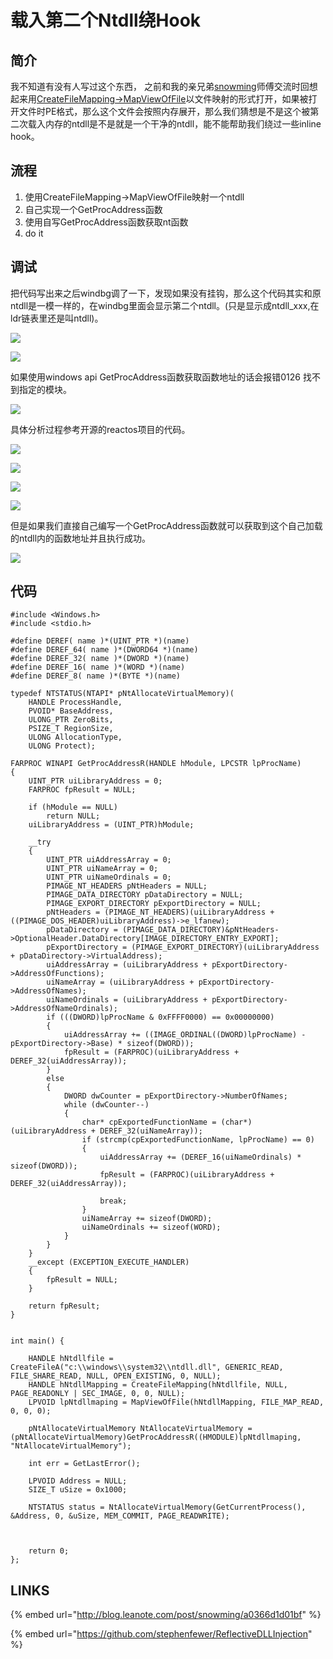 # 载入第二个Ntdll绕Hook

## 简介

我不知道有没有人写过这个东西， 之前和我的亲兄弟[snowming](http://blog.leanote.com/post/snowming/a0366d1d01bf)师傅交流时回想起来用[CreateFileMapping-&gt;MapViewOfFile](../code-and-dll-process-injection/mapping-injection.md)以文件映射的形式打开，如果被打开文件时PE格式，那么这个文件会按照内存展开，那么我们猜想是不是这个被第二次载入内存的ntdll是不是就是一个干净的ntdll，能不能帮助我们绕过一些inline hook。

## 流程

1. 使用CreateFileMapping-&gt;MapViewOfFile映射一个ntdll
2. 自己实现一个GetProcAddress函数
3. 使用自写GetProcAddress函数获取nt函数
4. do it

## 调试

把代码写出来之后windbg调了一下，发现如果没有挂钩，那么这个代码其实和原ntdll是一模一样的，在windbg里面会显示第二个ntdll。\(只是显示成ntdll\_xxx,在ldr链表里还是叫ntdll\)。

![](../.gitbook/assets/image%20%28194%29.png)

![](../.gitbook/assets/image%20%28197%29.png)

如果使用windows api GetProcAddress函数获取函数地址的话会报错0126 找不到指定的模块。

![](../.gitbook/assets/image%20%28192%29.png)

具体分析过程参考开源的reactos项目的代码。

![](../.gitbook/assets/image%20%28199%29.png)

![](../.gitbook/assets/image%20%28200%29.png)

![](../.gitbook/assets/image%20%28198%29.png)

![](../.gitbook/assets/image%20%28202%29.png)

但是如果我们直接自己编写一个GetProcAddress函数就可以获取到这个自己加载的ntdll内的函数地址并且执行成功。

![](../.gitbook/assets/image%20%28195%29.png)

## 代码

```text
#include <Windows.h>
#include <stdio.h>

#define DEREF( name )*(UINT_PTR *)(name)
#define DEREF_64( name )*(DWORD64 *)(name)
#define DEREF_32( name )*(DWORD *)(name)
#define DEREF_16( name )*(WORD *)(name)
#define DEREF_8( name )*(BYTE *)(name)

typedef NTSTATUS(NTAPI* pNtAllocateVirtualMemory)(
	HANDLE ProcessHandle,
	PVOID* BaseAddress,
	ULONG_PTR ZeroBits,
	PSIZE_T RegionSize,
	ULONG AllocationType,
	ULONG Protect);

FARPROC WINAPI GetProcAddressR(HANDLE hModule, LPCSTR lpProcName)
{
	UINT_PTR uiLibraryAddress = 0;
	FARPROC fpResult = NULL;

	if (hModule == NULL)
		return NULL;
	uiLibraryAddress = (UINT_PTR)hModule;

	__try
	{
		UINT_PTR uiAddressArray = 0;
		UINT_PTR uiNameArray = 0;
		UINT_PTR uiNameOrdinals = 0;
		PIMAGE_NT_HEADERS pNtHeaders = NULL;
		PIMAGE_DATA_DIRECTORY pDataDirectory = NULL;
		PIMAGE_EXPORT_DIRECTORY pExportDirectory = NULL;
		pNtHeaders = (PIMAGE_NT_HEADERS)(uiLibraryAddress + ((PIMAGE_DOS_HEADER)uiLibraryAddress)->e_lfanew);
		pDataDirectory = (PIMAGE_DATA_DIRECTORY)&pNtHeaders->OptionalHeader.DataDirectory[IMAGE_DIRECTORY_ENTRY_EXPORT];
		pExportDirectory = (PIMAGE_EXPORT_DIRECTORY)(uiLibraryAddress + pDataDirectory->VirtualAddress);
		uiAddressArray = (uiLibraryAddress + pExportDirectory->AddressOfFunctions);
		uiNameArray = (uiLibraryAddress + pExportDirectory->AddressOfNames);
		uiNameOrdinals = (uiLibraryAddress + pExportDirectory->AddressOfNameOrdinals);
		if (((DWORD)lpProcName & 0xFFFF0000) == 0x00000000)
		{
			uiAddressArray += ((IMAGE_ORDINAL((DWORD)lpProcName) - pExportDirectory->Base) * sizeof(DWORD));
			fpResult = (FARPROC)(uiLibraryAddress + DEREF_32(uiAddressArray));
		}
		else
		{
			DWORD dwCounter = pExportDirectory->NumberOfNames;
			while (dwCounter--)
			{
				char* cpExportedFunctionName = (char*)(uiLibraryAddress + DEREF_32(uiNameArray));
				if (strcmp(cpExportedFunctionName, lpProcName) == 0)
				{
					uiAddressArray += (DEREF_16(uiNameOrdinals) * sizeof(DWORD));
					fpResult = (FARPROC)(uiLibraryAddress + DEREF_32(uiAddressArray));

					break;
				}
				uiNameArray += sizeof(DWORD);
				uiNameOrdinals += sizeof(WORD);
			}
		}
	}
	__except (EXCEPTION_EXECUTE_HANDLER)
	{
		fpResult = NULL;
	}

	return fpResult;
}


int main() {

	HANDLE hNtdllfile = CreateFileA("c:\\windows\\system32\\ntdll.dll", GENERIC_READ, FILE_SHARE_READ, NULL, OPEN_EXISTING, 0, NULL);
	HANDLE hNtdllMapping = CreateFileMapping(hNtdllfile, NULL, PAGE_READONLY | SEC_IMAGE, 0, 0, NULL);
	LPVOID lpNtdllmaping = MapViewOfFile(hNtdllMapping, FILE_MAP_READ, 0, 0, 0);

	pNtAllocateVirtualMemory NtAllocateVirtualMemory = (pNtAllocateVirtualMemory)GetProcAddressR((HMODULE)lpNtdllmaping, "NtAllocateVirtualMemory");

	int err = GetLastError();

	LPVOID Address = NULL;
	SIZE_T uSize = 0x1000;

	NTSTATUS status = NtAllocateVirtualMemory(GetCurrentProcess(), &Address, 0, &uSize, MEM_COMMIT, PAGE_READWRITE);
	
	

	return 0;
};
```

## LINKS

{% embed url="http://blog.leanote.com/post/snowming/a0366d1d01bf" %}

{% embed url="https://github.com/stephenfewer/ReflectiveDLLInjection" %}



